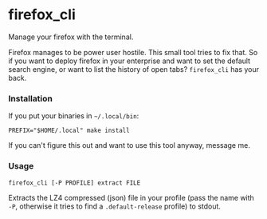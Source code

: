 # firefox_cli

Manage your firefox with the terminal.

Firefox manages to be power user hostile. This small tool tries to fix that. So
if you want to deploy firefox in your enterprise and want to set the default
search engine, or want to list the history of open tabs? `firefox_cli` has your
back.

### Installation

If you put your binaries in `~/.local/bin`:

    PREFIX="$HOME/.local" make install

If you can't figure this out and want to use this tool anyway, message me.

### Usage

    firefox_cli [-P PROFILE] extract FILE

Extracts the LZ4 compressed (json) file in your profile (pass the name with
`-P`, otherwise it tries to find a `.default-release` profile) to stdout.
